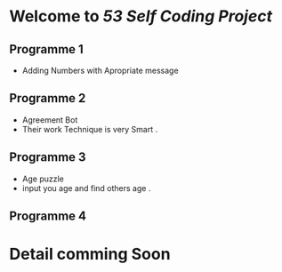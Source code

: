 # Welcome to ***53 Self Coding Project*** 

## Programme 1 
- Adding Numbers with Apropriate message

## Programme 2
- Agreement Bot 
- Their work Technique is very Smart .

## Programme 3
- Age puzzle 
- input you age and find others age .

## Programme 4

# Detail comming Soon